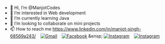 - 👋 Hi, I’m @ManjotCodes
- 👀 I’m interested in Web development
- 🌱 I’m currently learning Java
- 💞️ I’m looking to collaborate on mini projects
- 📫 How to reach me https://www.linkedin.com/in/manjot-singh-68569a243/ 
&ensp; [![Gmail](https://img.shields.io/badge/email-EA4335?style=for-the-badge&logo=Gmail&logoColor=white)](mailto:fzdmanjot@gmail.com)
  &ensp; [![Facebook](https://img.shields.io/badge/facebook-0A66C2?style=for-the-badge&logo=facebook&logoColor=white)]([https://www.facebook.com/](https://www.facebook.com//))
  &ensp; [![Instagram](https://img.shields.io/badge/instagram-E4405F?style=for-the-badge&logo=instagram&logoColor=white)](https://www.instagram.com/i_manjot_singh_/)
   &ensp; [![Instagram](https://img.shields.io/badge/twitter-1DA1F2?style=for-the-badge&logo=twitter&logoColor=white)](https://twitter.com/Manjotweets/)

<!---
ManjotCodes/ManjotCodes is a ✨ special ✨ repository because its `README.md` (this file) appears on your GitHub profile.
You can click the Preview link to take a look at your changes.
--->
